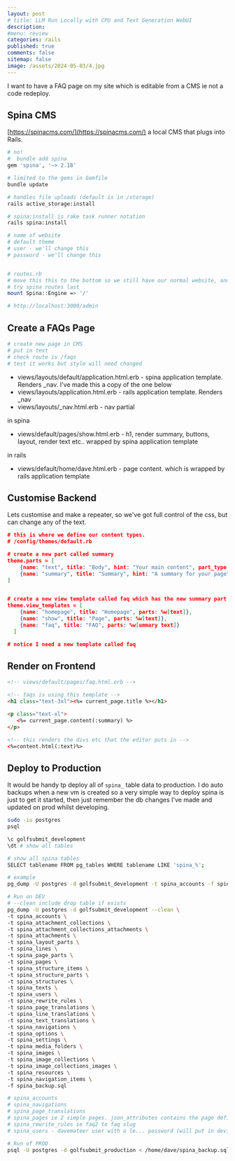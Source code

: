```yaml
---
layout: post
# title: LLM Run Locally with CPU and Text Generation WebUI 
description: 
#menu: review
categories: rails 
published: true 
comments: false     
sitemap: false
image: /assets/2024-05-03/4.jpg
---
```


I want to have a FAQ page on my site which is editable from a CMS ie not a code redeploy.



## Spina CMS

[https://spinacms.com/](https://spinacms.com/) a local CMS that plugs into Rails.

 
 ```bash
 # no!
#  bundle add spina
gem 'spina', '~> 2.18'

# limited to the gems in Gemfile
bundle update

# handles file uploads (default is in /storage)
rails active_storage:install

# spina:install is rake task runner notation
rails spina:install

# name of website
# default theme
# user - we'll change this
# password - we'll change this


# routes.rb
# move this this to the bottom so we still have our normal website, and only do CMS for specific pages
# try spina routes last
mount Spina::Engine => '/'

# http://localhost:3000/admin
```

## Create a FAQs Page

```bash
# create new page in CMS
# put in text
# check route is /faqs
# test it works but style will need changed 
```

- views/layouts/default/application.html.erb - spina application template. Renders _nav. I've made this a copy of the one below
- views/layouts/application.html.erb - rails application template. Renders _nav
- views/layouts/_nav.html.erb - nav partial

in spina

- views/default/pages/show.html.erb - h1, render summary, buttons, layout, render text etc.. wrapped by spina application template

in rails

- views/default/home/dave.html.erb - page content. which is wrapped by rails application template

## Customise Backend 

Lets customise and make a repeater, so we've got full control of the css, but can change any of the text.

```json
# this is where we define our content types.
# /config/themes/default.rb

# create a new part called summary
theme.parts = [
    {name: "text", title: "Body", hint: "Your main content", part_type: "Spina::Parts::Text"},
    {name: "summary", title: "Summary", hint: "A summary for your page", part_type: "Spina::Parts::Line"}
]


# create a new view template called faq which has the new summary part
theme.view_templates = [
    {name: "homepage", title: "Homepage", parts: %w[text]},
    {name: "show", title: "Page", parts: %w[text]},
    {name: "faq", title: "FAQ", parts: %w[ummary text]}
  ]

# notice I need a new template called faq
```

## Render on Frontend

```html
<!-- views/default/pages/faq.html.erb -->

<!-- faqs is using this template -->
<h1 class="text-3xl"><%= current_page.title %></h1>

<p class="text-xl">
   <%= current_page.content(:summary) %> 
</p>

<!-- this renders the divs etc that the editor puts in -->
<%=content.html(:text)%>
```

## Deploy to Production

It would be handy tp deploy all of `spina_` table data to production. I do auto backups when a new vm is created so a very simple way to deploy spina is just to get it started, then just remember the db changes I've made and updated on prod whilst developing.

```bash
sudo -iu postgres
psql

\c golfsubmit_development
\dt # show all tables

# show all spina tables
SELECT tablename FROM pg_tables WHERE tablename LIKE 'spina_%';

# example
pg_dump -U postgres -d golfsubmit_development -t spina_accounts -f spina_backup.sql

# Run on DEV
# --clean include drop table if exists
pg_dump -U postgres -d golfsubmit_development --clean \
-t spina_accounts \
-t spina_attachment_collections \
-t spina_attachment_collections_attachments \
-t spina_attachments \
-t spina_layout_parts \
-t spina_lines \
-t spina_page_parts \
-t spina_pages \
-t spina_structure_items \
-t spina_structure_parts \
-t spina_structures \
-t spina_texts \
-t spina_users \
-t spina_rewrite_rules \
-t spina_page_translations \
-t spina_line_translations \
-t spina_text_translations \
-t spina_navigations \
-t spina_options \
-t spina_settings \
-t spina_media_folders \
-t spina_images \
-t spina_image_collections \
-t spina_image_collections_images \
-t spina_resources \
-t spina_navigation_items \
-f spina_backup.sql

# spina_accounts
# spina_navigations
# spina_page_translations
# spina_pages ie 2 simple pages. json_attributes contains the page definition. jsonb
# spina_rewrite_rules ie faq2 to faq slug
# spina_users - davemateer user with a le... password (will put in devise soon)

# Run of PROD
psql -U postgres -d golfsubmit_production < /home/dave/spina_backup.sql

```
